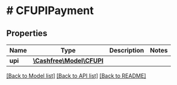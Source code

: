 # # CFUPIPayment

## Properties

Name | Type | Description | Notes
------------ | ------------- | ------------- | -------------
**upi** | [**\Cashfree\Model\CFUPI**](CFUPI.md) |  |

[[Back to Model list]](../../README.md#models) [[Back to API list]](../../README.md#endpoints) [[Back to README]](../../README.md)
